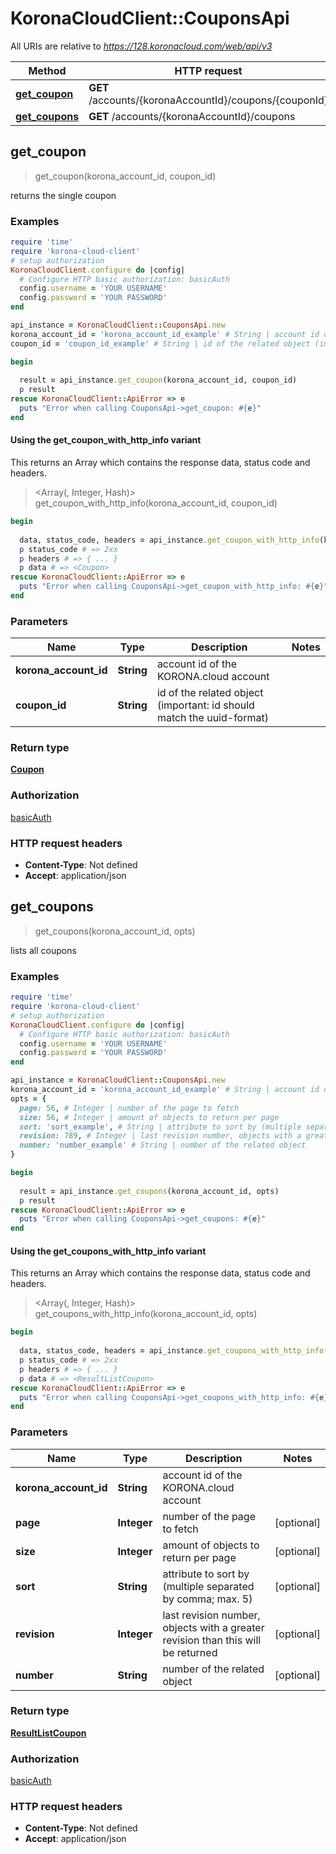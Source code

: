 # KoronaCloudClient::CouponsApi

All URIs are relative to *https://128.koronacloud.com/web/api/v3*

| Method | HTTP request | Description |
| ------ | ------------ | ----------- |
| [**get_coupon**](CouponsApi.md#get_coupon) | **GET** /accounts/{koronaAccountId}/coupons/{couponId} |  |
| [**get_coupons**](CouponsApi.md#get_coupons) | **GET** /accounts/{koronaAccountId}/coupons |  |


## get_coupon

> <Coupon> get_coupon(korona_account_id, coupon_id)



returns the single coupon

### Examples

```ruby
require 'time'
require 'korona-cloud-client'
# setup authorization
KoronaCloudClient.configure do |config|
  # Configure HTTP basic authorization: basicAuth
  config.username = 'YOUR USERNAME'
  config.password = 'YOUR PASSWORD'
end

api_instance = KoronaCloudClient::CouponsApi.new
korona_account_id = 'korona_account_id_example' # String | account id of the KORONA.cloud account
coupon_id = 'coupon_id_example' # String | id of the related object (important: id should match the uuid-format)

begin
  
  result = api_instance.get_coupon(korona_account_id, coupon_id)
  p result
rescue KoronaCloudClient::ApiError => e
  puts "Error when calling CouponsApi->get_coupon: #{e}"
end
```

#### Using the get_coupon_with_http_info variant

This returns an Array which contains the response data, status code and headers.

> <Array(<Coupon>, Integer, Hash)> get_coupon_with_http_info(korona_account_id, coupon_id)

```ruby
begin
  
  data, status_code, headers = api_instance.get_coupon_with_http_info(korona_account_id, coupon_id)
  p status_code # => 2xx
  p headers # => { ... }
  p data # => <Coupon>
rescue KoronaCloudClient::ApiError => e
  puts "Error when calling CouponsApi->get_coupon_with_http_info: #{e}"
end
```

### Parameters

| Name | Type | Description | Notes |
| ---- | ---- | ----------- | ----- |
| **korona_account_id** | **String** | account id of the KORONA.cloud account |  |
| **coupon_id** | **String** | id of the related object (important: id should match the uuid-format) |  |

### Return type

[**Coupon**](Coupon.md)

### Authorization

[basicAuth](../README.md#basicAuth)

### HTTP request headers

- **Content-Type**: Not defined
- **Accept**: application/json


## get_coupons

> <ResultListCoupon> get_coupons(korona_account_id, opts)



lists all coupons

### Examples

```ruby
require 'time'
require 'korona-cloud-client'
# setup authorization
KoronaCloudClient.configure do |config|
  # Configure HTTP basic authorization: basicAuth
  config.username = 'YOUR USERNAME'
  config.password = 'YOUR PASSWORD'
end

api_instance = KoronaCloudClient::CouponsApi.new
korona_account_id = 'korona_account_id_example' # String | account id of the KORONA.cloud account
opts = {
  page: 56, # Integer | number of the page to fetch
  size: 56, # Integer | amount of objects to return per page
  sort: 'sort_example', # String | attribute to sort by (multiple separated by comma; max. 5)
  revision: 789, # Integer | last revision number, objects with a greater revision than this will be returned
  number: 'number_example' # String | number of the related object
}

begin
  
  result = api_instance.get_coupons(korona_account_id, opts)
  p result
rescue KoronaCloudClient::ApiError => e
  puts "Error when calling CouponsApi->get_coupons: #{e}"
end
```

#### Using the get_coupons_with_http_info variant

This returns an Array which contains the response data, status code and headers.

> <Array(<ResultListCoupon>, Integer, Hash)> get_coupons_with_http_info(korona_account_id, opts)

```ruby
begin
  
  data, status_code, headers = api_instance.get_coupons_with_http_info(korona_account_id, opts)
  p status_code # => 2xx
  p headers # => { ... }
  p data # => <ResultListCoupon>
rescue KoronaCloudClient::ApiError => e
  puts "Error when calling CouponsApi->get_coupons_with_http_info: #{e}"
end
```

### Parameters

| Name | Type | Description | Notes |
| ---- | ---- | ----------- | ----- |
| **korona_account_id** | **String** | account id of the KORONA.cloud account |  |
| **page** | **Integer** | number of the page to fetch | [optional] |
| **size** | **Integer** | amount of objects to return per page | [optional] |
| **sort** | **String** | attribute to sort by (multiple separated by comma; max. 5) | [optional] |
| **revision** | **Integer** | last revision number, objects with a greater revision than this will be returned | [optional] |
| **number** | **String** | number of the related object | [optional] |

### Return type

[**ResultListCoupon**](ResultListCoupon.md)

### Authorization

[basicAuth](../README.md#basicAuth)

### HTTP request headers

- **Content-Type**: Not defined
- **Accept**: application/json

